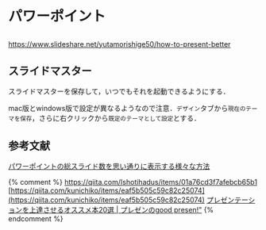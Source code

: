 

# パワーポイント

## 
https://www.slideshare.net/yutamorishige50/how-to-present-better


## スライドマスター

スライドマスターを保存して，いつでもそれを起動できるようにする．


mac版とwindows版で設定が異なるようなので注意．`デザイン`タブから`現在のテーマを保存`，さらに右クリックから`既定のテーマとして設定`とする．

## 参考文献

[パワーポイントの総スライド数を思い通りに表示する様々な方法](https://thepopp.com/how-to-insert-total-number-of-slides/)

{% comment %}
https://qiita.com/Ishotihadus/items/01a76cd3f7afebcb65b1
[https://qiita.com/kunichiko/items/eaf5b505c59c82c25074](https://qiita.com/kunichiko/items/eaf5b505c59c82c25074)
[プレゼンテーションを上達させるオススメ本20選 | プレゼンのgood presen!"](https://goodpresen.jp/journal/journal-693/#index02_05)
{% endcomment %}


